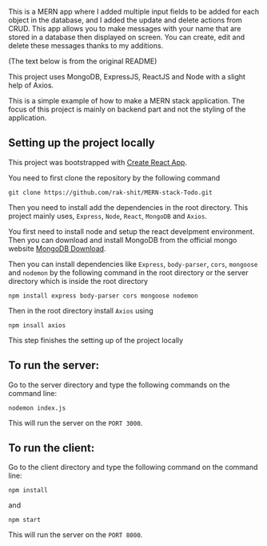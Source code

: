 This is a MERN app where I added multiple input fields to be added for each object in the database, and I added the update and delete actions from CRUD. This app allows you to make messages with your name that are stored in a database then displayed on screen. You can create, edit and delete these messages thanks to my additions.


(The text below is from the original README)




This project uses MongoDB, ExpressJS, ReactJS and Node with a slight help of Axios.

This is a simple example of how to make a MERN stack application. The focus of this project is mainly on backend part and not the styling of the application. 

## Setting up the project locally

This project was bootstrapped with [Create React App](https://github.com/facebook/create-react-app).

You need to first clone the repository by the following command 

`git clone https://github.com/rak-shit/MERN-stack-Todo.git`

Then you need to install add the dependencies in the root directory. This project mainly uses, `Express`, `Node`, `React`, `MongoDB` and `Axios`.

You first need to install node and setup the react develpment environment. Then you can download and install MongoDB from the official mongo website [MongoDB Download](https://www.mongodb.com/download-center/community). 

Then you can install dependencies like `Express`, `body-parser`, `cors`, `mongoose` and `nodemon` by the following command in the root directory or the server directory which is inside the root directory

`npm install express body-parser cors mongoose nodemon`

Then in the root directory install `Axios` using

`npm insall axios`

This step finishes the setting up of the project locally

## To run the server:

Go to the server directory and type the following commands on the command line:

`nodemon index.js`

This will run the server on the `PORT 3000`.

## To run the client:

Go to the client directory and type the following command on the command line:

`npm install`

and

`npm start`

This will run the server on the `PORT 8000`.

